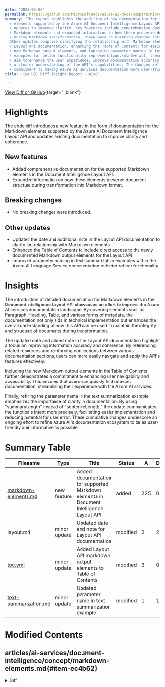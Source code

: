 ```yaml
---
date: '2025-05-06'
permalink: https://github.com/MicrosoftDocs/azure-ai-docs/compare/MicrosoftDocs:df7d67e...MicrosoftDocs:2280088
summary: "The report highlights the addition of new documentation for the Markdown\
  \ elements supported by the Azure AI Document Intelligence Layout API, alongside\
  \ updates to improve clarity. Key features include comprehensive documentation on\
  \ Markdown elements and expanded information on how these preserve document structure\
  \ during Markdown transformation. There were no breaking changes introduced. \n\n\
  Other updates comprise clarifying the relationship with Markdown elements in the\
  \ Layout API documentation, enhancing the Table of Contents for easier access to\
  \ new Markdown output elements, and improving parameter naming in text summarization\
  \ examples for better functionality representation.\n\nOverall, these modifications\
  \ aim to enhance the user experience, improve documentation accuracy, and facilitate\
  \ a clearer understanding of the API's capabilities. The changes reflect an ongoing\
  \ commitment to making Azure AI services documentation more user-friendly and informative."
title: '[en_US] Diff Insight Report - misc'

---
```


[View Diff on GitHub](https://github.com/MicrosoftDocs/azure-ai-docs/compare/MicrosoftDocs:df7d67e...MicrosoftDocs:2280088){target="_blank"}

# Highlights
The code diff introduces a new feature in the form of documentation for the Markdown elements supported by the Azure AI Document Intelligence Layout API and updates existing documentation to improve clarity and coherence.

## New features
- Added comprehensive documentation for the supported Markdown elements in the Document Intelligence Layout API.
- Expanded information on how these elements preserve document structure during transformation into Markdown format.

## Breaking changes
- No breaking changes were introduced.

## Other updates
- Updated the date and additional note in the Layout API documentation to clarify the relationship with Markdown elements.
- Enhanced the Table of Contents to include direct access to the newly documented Markdown output elements for the Layout API.
- Improved parameter naming in text summarization examples within the Azure AI Language Service documentation to better reflect functionality.

# Insights
The introduction of detailed documentation for Markdown elements in the Document Intelligence Layout API showcases an effort to improve the Azure AI services documentation landscape. By covering elements such as Paragraph, Heading, Table, and various forms of metadata, the documentation not only aids in technical implementation but enhances the overall understanding of how this API can be used to maintain the integrity and structure of documents during transformation.

The updated date and added note in the Layout API documentation highlight a focus on improving information accuracy and coherence. By referencing related resources and reinforcing connections between various documentation sections, users can more easily navigate and apply the API's features effectively. 

Including the new Markdown output elements in the Table of Contents further demonstrates a commitment to enhancing user navigability and accessibility. This ensures that users can quickly find relevant documentation, streamlining their experience with the Azure AI services.

Finally, refining the parameter name in the text summarization example emphasizes the importance of clarity in documentation. By using "summaryLength" instead of "sentenceLength," the update communicates the function's intent more precisely, facilitating easier implementation and reducing potential for user error. These cumulative changes underscore an ongoing effort to refine Azure AI's documentation ecosystem to be as user-friendly and informative as possible.

# Summary Table
|  Filename  | Type |    Title    | Status | A  | D  | M  |
|------------|------|-------------|--------|----|----|----|
| [markdown-elements.md](#item-ec4b62) | new feature | Added documentation for supported Markdown elements in Document Intelligence Layout API | added | 225 | 0 | 225 | 
| [layout.md](#item-f7c4c8) | minor update | Updated date and note for Layout API documentation | modified | 2 | 2 | 4 | 
| [toc.yml](#item-81aa7b) | minor update | Added Layout API markdown output elements to Table of Contents | modified | 3 | 0 | 3 | 
| [text-summarization.md](#item-8a6034) | minor update | Updated parameter name in text summarization example | modified | 1 | 1 | 2 | 


# Modified Contents
## articles/ai-services/document-intelligence/concept/markdown-elements.md{#item-ec4b62}

<details>
<summary>Diff</summary>
````diff
@@ -0,0 +1,225 @@
+---
+title: Document Intelligence supported Markdown elements
+titleSuffix: Azure AI services
+description: Description of the supported Markdown elements returned as part of the Layout API response and how to use the response in your applications.
+author: laujan
+manager: nitinme
+ms.service: azure-ai-document-intelligence
+ms.topic: conceptual
+ms.date: 05/05/2025
+ms.author: tonyeiyalla
+
+---
+
+# Understanding Document Intelligence Layout API Markdown Output Format
+
+Azure AI Document Intelligence Layout API can transform your documents into rich Markdown, preserving their original structure and formatting. Just specify `outputContentFormat=markdown` in your request to receive semantically structured content that maintains paragraphs, headings, tables, and other document elements in their proper hierarchy.
+
+This Markdown output elegantly captures the document's original organization while providing standardized, easily consumable content for downstream applications. The preserved semantic structure enables more sophisticated document processing workflows without losing the context and relationships between document elements.
+
+
+## Markdown elements supported in Layout Analysis
+
+The following Markdown elements are included in Layout API responses:
+
+* Paragraph
+* Heading
+* Table
+* Figure
+* Selection Mark
+* Formula
+* Barcode
+* PageNumber/PageHeader/PageFooter
+* PageBreak
+* KeyValuePairs/Language/Style
+* Spans and Content
+
+### Paragraph
+
+Paragraphs represent cohesive blocks of text that belong together semantically. The Layout API maintains paragraph integrity by:
+
+* Preserving paragraph boundaries with empty lines between separate paragraphs
+* Using line breaks within paragraphs to maintain the visual structure of the original document
+* Maintaining proper text flow that respects the original document's reading order
+
+Here's an example:
+
+``` md
+This is paragraph 1.
+This is still paragraph 1, even if in another Markdown line.
+
+This is paragraph 2. There is a blank line between paragraph 1 and paragraph 2.
+```
+---
+
+### Heading
+
+Headings organize document content into a hierarchical structure to make navigation and understanding easier. The Layout API has the following capabilities:
+
+* Uses standard Markdown heading syntax with 1-6 hash symbols (#) corresponding to heading levels.
+* Maintains proper spacing with two blank lines before each heading for improved readability.
+
+Here's an example:
+
+``` md
+# This is a title
+
+## This is heading 1
+
+### This is heading 2
+
+#### This is heading 3
+```
+
+---
+
+### Table
+
+Tables preserve complex structured data in a visually organized format. The Layout API uses HTML table syntax for maximum fidelity and compatibility:
+
+* Implements full HTML table markup (`<table>`, `<tr>`, `<th>`, `<td>`) rather than standard Markdown tables
+* Preserves merged cell with HTML rowspan and colspan attributes.
+* Preserves table captions with the `<caption>` tag to maintain document context
+* Handles complex table structures including headers, cells, and footers
+* Maintains proper spacing with two blank lines before each table for improved readability
+* Preserves table footnotes as separate paragraph following the table
+
+Here's an example:
+
+``` md
+<table>
+<caption>Table 1. This is a demo table</caption>
+<tr><th>Header</th><th>Header</th></tr>
+<tr><td>Cell</td><td>Cell</td></tr>
+<tr><td>Cell</td><td>Cell</td></tr>
+<tr><td>Cell</td><td>Cell</td></tr>
+<tr><td>Footer</td><td>Footer</td></tr>
+</table>
+This is the footnote of the table.
+```
+
+---
+
+### Figure
+
+The Layout API preserves figure elements:
+
+* Encapsulates figure content in `<figure>` tags to maintain semantic distinction from surrounding text
+* Preserves figure captions with the `<figcaption>` tag to provide important context
+* Preserves figure footnotes as separate paragraphs following the figure container
+
+Here's an example:
+
+``` md 
+<figure>
+<figcaption>Figure 2 This is a figure</figcaption>
+
+Values
+300
+200
+100
+0
+
+Jan Feb Mar Apr May Jun Months
+
+</figure>
+
+This is footnote if the figure have.
+```
+---
+
+### Selection Mark
+
+Selection marks represent checkbox-like elements in forms and documents. The Layout API:
+
+* Uses Unicode characters for visual clarity: ☒ (checked) and ☐ (unchecked)
+* Filters out low-confidence checkbox detections (below 0.1 confidence) to improve reliability
+* Maintains the semantic relationship between selection marks and their associated text
+
+
+### Formula
+
+Mathematical formulas are preserved with LaTeX-compatible syntax that allows for rendering of complex mathematical expressions:
+
+* Inline formulas are enclosed in single dollar signs (`$...$`) to maintain text flow
+* Block formulas use double dollar signs (`$$...$$`) for standalone display
+* Multi-line formulas are represented as consecutive block formulas, preserving mathematical relationships
+* Original spacing and formatting are maintained to ensure accurate representation
+
+Here's an example of inline formula, single-line formula block and multiple-lines formula block:
+
+``` md
+The mass-energy equivalence formula $E = m c ^ { 2 }$ is an example of an inline formula
+
+$$\frac { n ! } { k ! \left( n - k \right) ! } = \binom { n } { k }$$
+
+$$\frac { p _ { j } } { p _ { 1 } } = \prod _ { k = 1 } ^ { j - 1 } e ^ { - \beta _ { k , k + 1 } \Delta E _ { k , k + 1 } }$$
+$$= \exp \left[ - \sum _ { k = 1 } ^ { j - 1 } \beta _ { k , k + 1 } \Delta E _ { k , k + 1 } \right] .$$
+```
+---
+
+### Barcode
+
+Barcodes and QR codes are represented using Markdown image syntax with added semantic information:
+
+* Uses standard image Markdown syntax with descriptive attributes
+* Captures both the barcode type (QR code, barcode, etc.) and its encoded value
+* Preserves the semantic relationship between barcodes and surrounding content
+
+Here's an example:
+
+```
+![QRCode](barcodes/1.1 "https://www.microsoft.com")
+
+![UPCA](barcodes/1.2 "012345678905")
+ 
+![barcode type](barcodes/pagenumber.barcodenumber "barcode value/content")
+```
+---
+
+### PageNumber/PageHeader/PageFooter
+
+Page metadata elements provide context about document pagination but aren't meant to be displayed inline with the main content:
+
+* Enclosed in HTML comments to preserve the information while keeping it hidden from standard Markdown rendering
+* Maintains original page structure information that might be valuable for document reconstruction
+* Enables applications to understand document pagination without disrupting the content flow
+
+Here's an example:
+
+``` md
+<!-- PageHeader="This is page header" -->
+
+<!-- PageFooter="This is page footer" -->
+<!-- PageNumber="1" -->
+
+```
+---
+
+### PageBreak
+
+To easily figure out which parts belong to which page base on the pure Markdown content, we introduced PageBreak as the delimiter of the pages
+
+Here's an example:
+``` md
+<!-- PageBreak -->
+```
+---
+
+### KeyValuePairs/Language/Style
+
+For KeyValuePairs/Language/Style, we map them to  Analytics JSON body and not in the Markdown content.
+
+
+> [!NOTE]
+> For more information on Markdown that is currently supported for user content on GitHub.com, *see* [GitHub Flavored Markdown Spec](https://github.github.com/gfm).
+
+## Conclusion
+
+Document Intelligence's Markdown elements provide a powerful way to represent the structure and content of analyzed documents. By understanding and properly utilizing these Markdown elements, you can enhance your document processing workflows and build more sophisticated content extraction applications.
+
+## Next steps
+
+* Try processing your documents with [Document Intelligence Studio](https://formrecognizer.appliedai.azure.com/studio).
+
+* Complete a [Document Intelligence quickstart](../quickstarts/get-started-sdks-rest-api.md?view=doc-intel-3.0.0&preserve-view=true) and get started creating a document processing app in the development language of your choice.
````
</details>

### Summary

```json
{
    "modification_type": "new feature",
    "modification_title": "Added documentation for supported Markdown elements in Document Intelligence Layout API"
}
```

### Explanation
A new documentation file has been added to the Azure AI services section, specifically focused on the Document Intelligence Layout API. This document elaborates on the Markdown elements that the API supports when transforming documents into rich Markdown formats. The content not only explains how the API can be utilized to preserve the original structure and formatting of documents but also details the specific Markdown elements that can be generated.

Key elements discussed in the documentation include Paragraph, Heading, Table, Figure, Selection Marks, Formulas, Barcodes, Page metadata, PageBreaks, and KeyValuePairs/Language/Style. Each section provides clear explanations, examples, and additional context, aiding users in understanding how to leverage these features effectively within their applications. This enhancement aims to improve user experience and accessibility by offering comprehensive guidance on the capabilities of the Document Intelligence Layout API.

## articles/ai-services/document-intelligence/prebuilt/layout.md{#item-f7c4c8}

<details>
<summary>Diff</summary>
````diff
@@ -6,7 +6,7 @@ author: laujan
 manager: nitinme
 ms.service: azure-ai-document-intelligence
 ms.topic: conceptual
-ms.date: 04/23/2025
+ms.date: 05/05/2025
 ms.author: lajanuar
 ---
 
@@ -405,7 +405,7 @@ The Layout API can output the extracted text in markdown format. Use the `output
 
 > [!NOTE]
 >
-> For v4.0 `2024-11-30` (GA), the representation of tables is changed to HTML tables to enable rendering of merged cells, multi-row headers, etc. Another related change is to use Unicode checkbox characters ☒ and ☐ for selection marks instead of `:selected:` and `:unselected:`. This update means that the content of selection mark fields contains `:selected:` even though their spans refer to Unicode characters in the top-level span.
+> For v4.0 `2024-11-30` (GA), the representation of tables is changed to HTML tables to enable rendering of merged cells, multi-row headers, etc. Another related change is to use Unicode checkbox characters ☒ and ☐ for selection marks instead of `:selected:` and `:unselected:`. This update means that the content of selection mark fields contains `:selected:` even though their spans refer to Unicode characters in the top-level span. Refer to the [Markdown Output Format](../concept/markdown-elements.md) for full definition of Markdown elements.
 
 #### [Sample code](#tab/sample-code)
 
````
</details>

### Summary

```json
{
    "modification_type": "minor update",
    "modification_title": "Updated date and note for Layout API documentation"
}
```

### Explanation
The documentation for the Layout API within the Azure AI Document Intelligence service has been updated with a minor revision. The modification involves changing the date from April 23, 2025, to May 5, 2025. Additionally, an enhancement was made to a note regarding the API's representation of tables and selection marks.

Specifically, the note now includes a reference to the related documentation on Markdown output format, guiding users to view the full definition of supported Markdown elements. This adjustment not only updates the date but also improves documentation coherence by linking to further resources, thereby enhancing user understanding of how to utilize the Layout API effectively.

## articles/ai-services/document-intelligence/toc.yml{#item-81aa7b}

<details>
<summary>Diff</summary>
````diff
@@ -153,6 +153,9 @@ items:
   - name: Analyze document API response
     displayName: words, lines, pages, bounding regions, documents
     href: concept/analyze-document-response.md
+  - name: Layout API markdown output elements
+    displayName: words, lines, pages, bounding regions, documents
+    href: concept/markdown-elements.md
   - name: Retrieval-Augmented Generation (RAG)
     displayName: RAG, LLM, semantic, chunk, LangChain, language model
     href: concept/retrieval-augmented-generation.md
````
</details>

### Summary

```json
{
    "modification_type": "minor update",
    "modification_title": "Added Layout API markdown output elements to Table of Contents"
}
```

### Explanation
The Table of Contents (TOC) for the Azure AI Document Intelligence articles has been updated to include a new entry for "Layout API markdown output elements." This addition enhances the TOC by providing direct access to documentation that details the Markdown elements supported by the Layout API. 

The new entry includes both a name and display name, indicating that it covers aspects such as words, lines, pages, bounding regions, and documents. This minor update improves navigability and accessibility for users seeking information about the Markdown output capabilities associated with the Layout API, thereby fostering a better user experience in exploring the documentation.

## articles/ai-services/language-service/summarization/how-to/text-summarization.md{#item-8a6034}

<details>
<summary>Diff</summary>
````diff
@@ -295,7 +295,7 @@ curl -i -X POST https://<your-language-resource-endpoint>/language/analyze-text/
       "kind": "AbstractiveSummarization",
       "taskName": "Length controlled Abstractive Summarization",
           "parameters": {
-          "sentenceLength": "short"
+          "summaryLength": "short"
       }
     }
   ]
````
</details>

### Summary

```json
{
    "modification_type": "minor update",
    "modification_title": "Updated parameter name in text summarization example"
}
```

### Explanation
The documentation for text summarization in the Azure AI Language Service has undergone a minor update where the parameter name in an example has been modified. Specifically, the parameter previously labeled as "sentenceLength" has been changed to "summaryLength." 

This update clarifies the intent of the parameter, ensuring that it accurately reflects its function in controlling the length of the generated summary. This minor change enhances the precision of the documentation, making it easier for users to understand and implement the summarization functionality correctly when using the Azure Language Service API.



